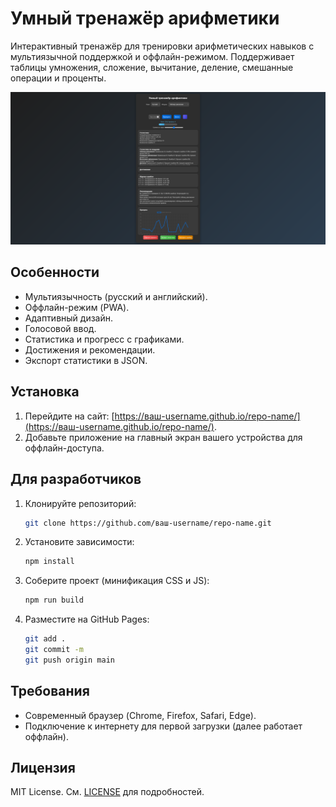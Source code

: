 # Умный тренажёр арифметики

Интерактивный тренажёр для тренировки арифметических навыков с мультиязычной поддержкой и оффлайн-режимом. Поддерживает таблицы умножения, сложение, вычитание, деление, смешанные операции и проценты.

![Скриншот](https://github.com/FreemoV/Math-Trainer/blob/main/Screenshot%202025-05-01%20at%2019-03-42%20%D0%A3%D0%BC%D0%BD%D1%8B%D0%B9%20%D1%82%D1%80%D0%B5%D0%BD%D0%B0%D0%B6%D1%91%D1%80%20%D0%B0%D1%80%D0%B8%D1%84%D0%BC%D0%B5%D1%82%D0%B8%D0%BA%D0%B8.png)

## Особенности
- Мультиязычность (русский и английский).
- Оффлайн-режим (PWA).
- Адаптивный дизайн.
- Голосовой ввод.
- Статистика и прогресс с графиками.
- Достижения и рекомендации.
- Экспорт статистики в JSON.

## Установка
1. Перейдите на сайт: [https://ваш-username.github.io/repo-name/](https://ваш-username.github.io/repo-name/).
2. Добавьте приложение на главный экран вашего устройства для оффлайн-доступа.

## Для разработчиков
1. Клонируйте репозиторий:
   ```bash
   git clone https://github.com/ваш-username/repo-name.git
   ```
2. Установите зависимости:
   ```bash
   npm install
   ```
3. Соберите проект (минификация CSS и JS):
   ```bash
   npm run build
   ```
4. Разместите на GitHub Pages:
   ```bash
   git add .
   git commit -m
   git push origin main
   ```

## Требования
- Современный браузер (Chrome, Firefox, Safari, Edge).
- Подключение к интернету для первой загрузки (далее работает оффлайн).

## Лицензия
MIT License. См. [LICENSE](LICENSE) для подробностей.

